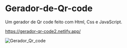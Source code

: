 # Gerador-de-Qr-code
Um gerador de Qr code feito com Html, Css e JavaScript.


https://gerador-qr-code2.netlify.app/



![Gerador_Qr_code](https://github.com/Angellica06/Gerador-de-Qr-code/assets/104512282/03fd3b2e-f982-4238-8525-f694bbb0557f)
